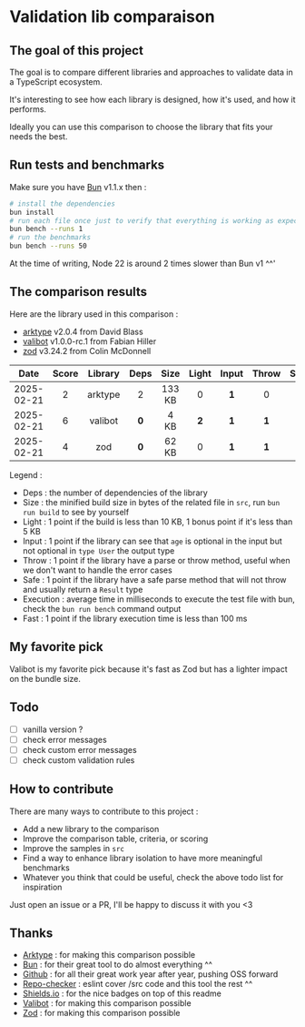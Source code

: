 # Validation lib comparaison

## The goal of this project

The goal is to compare different libraries and approaches to validate data in a TypeScript ecosystem.

It's interesting to see how each library is designed, how it's used, and how it performs.

Ideally you can use this comparison to choose the library that fits your needs the best.

## Run tests and benchmarks

Make sure you have [Bun](https://bun.sh) v1.1.x then :

```bash
# install the dependencies
bun install
# run each file once just to verify that everything is working as expected
bun bench --runs 1
# run the benchmarks
bun bench --runs 50
```

At the time of writing, Node 22 is around 2 times slower than Bun v1 ^^'

## The comparison results

Here are the library used in this comparison :

- [arktype](https://github.com/arktypeio/arktype) v2.0.4 from David Blass
- [valibot](https://github.com/fabian-hiller/valibot) v1.0.0-rc.1 from Fabian Hiller
- [zod](https://github.com/colinhacks/zod) v3.24.2 from Colin McDonnell

| Date       | Score | Library | Deps  |  Size  | Light | Input | Throw | Safe  | Execution | Fast  |
| ---------- | :---: | :-----: | :---: | :----: | :---: | :---: | :---: | :---: | :-------: | :---: |
| 2025-02-21 |   2   | arktype |   2   | 133 KB |   0   | **1** |   0   | **1** |  155 ms   |   0   |
| 2025-02-21 |   6   | valibot | **0** |  4 KB  | **2** | **1** | **1** | **1** |   74 ms   | **1** |
| 2025-02-21 |   4   |   zod   | **0** | 62 KB  |   0   | **1** | **1** | **1** |   75 ms   | **1** |

Legend :

- Deps : the number of dependencies of the library
- Size : the minified build size in bytes of the related file in `src`, run  `bun run build` to see by yourself
- Light : 1 point if the build is less than 10 KB, 1 bonus point if it's less than 5 KB
- Input : 1 point if the library can see that `age` is optional in the input but not optional in `type User` the output type
- Throw : 1 point if the library have a parse or throw method, useful when we don't want to handle the error cases
- Safe : 1 point if the library have a safe parse method that will not throw and usually return a `Result` type
- Execution : average time in milliseconds to execute the test file with bun, check the `bun run bench` command output
- Fast : 1 point if the library execution time is less than 100 ms

## My favorite pick

Valibot is my favorite pick because it's fast as Zod but has a lighter impact on the bundle size.

## Todo

- [ ] vanilla version ?
- [ ] check error messages
- [ ] check custom error messages
- [ ] check custom validation rules

## How to contribute

There are many ways to contribute to this project :

- Add a new library to the comparison
- Improve the comparison table, criteria, or scoring
- Improve the samples in `src`
- Find a way to enhance library isolation to have more meaningful benchmarks
- Whatever you think that could be useful, check the above todo list for inspiration

Just open an issue or a PR, I'll be happy to discuss it with you <3

## Thanks

- [Arktype](https://github.com/arktypeio/arktype) : for making this comparison possible
- [Bun](https://bun.sh) : for their great tool to do almost everything ^^
- [Github](https://github.com) : for all their great work year after year, pushing OSS forward
- [Repo-checker](https://github.com/Shuunen/repo-checker) : eslint cover /src code and this tool the rest ^^
- [Shields.io](https://shields.io) : for the nice badges on top of this readme
- [Valibot](https://github.com/fabian-hiller/valibot) : for making this comparison possible
- [Zod](https://github.com/colinhacks/zod) : for making this comparison possible
  